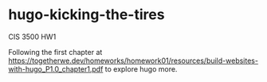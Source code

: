 # hugo-kicking-the-tires
CIS 3500 HW1

Following the first chapter at https://togetherwe.dev/homeworks/homework01/resources/build-websites-with-hugo_P1.0_chapter1.pdf to explore hugo more.